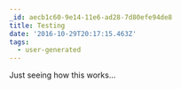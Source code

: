 ```yaml
---
_id: aecb1c60-9e14-11e6-ad28-7d80efe94de8
title: Testing
date: '2016-10-29T20:17:15.463Z'
tags:
  - user-generated
---
```

Just seeing how this works...
